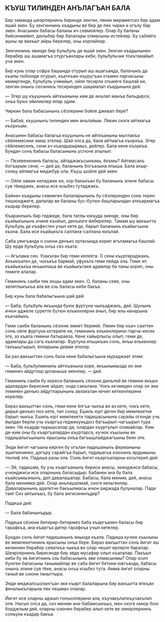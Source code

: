 ## КЪУШ ТИЛИНДЕН АНЪЛАГЪАН БАЛА

Бир заманда шеэрлернинъ биринде зенгин, лякин мераметсиз бир адам яшай экен.
Бу зенгиннинъ къадыны ве бир де пек чирки и огълу бар экен.
Анасынен бабасы баланы ич севмейлер.
Олар бу баланы бийсинмейип, дюльбер бир балалары олмасыны истейлер.
Бу сабийге ашны эр вакъыт айры берелер, оны хорлайлар.

Зенгиннинъ эвинде бир бульбуль де яшай экен.
Зенгин къадынынен берабер аш ашамагъа отургъанлары киби, бульбульчик токътамайып уча экен.

Бир кунь олар софра башында отурып аш ашагьанда, балачыкъ да къапы тюбюнде отурып, къаткъан-къуругъан отьмек парчасыны кемиргенде, бульбуль учмайып, ойле тесирли отьмеге башлай ки, зенгин онынъ сесининъ тесиринден шашмалап къадынына дей:

— Эгер шу къушнынъ айткъаныны ким де анълап манъа бильдирсе, онъа буюк эйиликлер япар эдим.

Чиркин бала бабасынынъ сёзлерине бойле джевап бере?

— Бабай, къушнынъ тилинден мен анълайым.
Лякин сизге айтмагьа къоркъам.

Анасынен бабасы балагьа къушнынъ не айткъаныны мытлакъа сёйлемесини эмир этелер.
Шай олса да, бала айтмагьа къоркъа.
Эгер сёйлемесенъ, сени ач къалдырырмыз, дейлер.
Бала кене къоркъа.
Бундан сонъ бабасы баласынынъ устюне атылып:

— Пезевенкнинъ баласы, айтаджакъсынъмы, ёкъмы?
Айтмасанъ богъарым сени, — дей де, баланынъ богъазына япыша.
Бала ахыр-сонъу айтмагьа меджбур ола.
Къуш шойле дей экен:

— Ойле заман келеджек ки, хор бакъкъан бу баланынъ элине бабасы сув тёкеджек, анасы исе юзьбез тутаджакъ.

Байнен къадыны севмеген балаларынынъ бу сёзлеринден сонъ терен тюшюнджеге, далалар ве баланы бус-бутюн башларындан аткъармагъа къарар берелер.

Къаранлыкъ бир геджеде, бала татлы юкъуда экенде, оны бир къайыкънынъ ичине къойып, денъизге йиберелер.
Тамам шу вакъытта бульбуль де къафестен учып кете де, барып баланынъ къайыгъына къона.
Бала исе къайыкъта саллана-саллана юкълай.

Саба уянгъанда о озюни денъиз ортасында корип агъламагьа башлай.
Шу ерде бульбуль онъа сёз къата:

— Агълама сен.
Узакътан бир геми келеята.
О сени къуртараджакъ.
Акъикъатен де, чокъкъа бармай, уфукъта геми пейда ола.
Геми эп къайыкъкъа якъынлаша ве къайыкътаки адамлар ба ланы корип, оны гемиге алалар.

Гемининъ саиби пек яхшы адам экен.
О, баланы севе, оны эвлятлыкъкъа ала ве озь баласы киби бакъа.

Бир кунь бала бабалыгъына шай дей:

— Баба, бульбуль якъында буюк фуртуна чыкъаджакъ, дей.
Шунынъ ичюн аджеле суретте бутюн елькенлерни ачып, бир ялы кенарына къачайыкъ.

Геми саиби баланынъ сёзюне эмиет бермей.
Лякин бир къач сааттен сонъ ойле фуртуна котериле ки, гемининъ елькенлерини гіарча-кесек эте, аз къала гемини батыраяза.
Кене хайырлысы олып, геми де, адамлары да сагъ къалалар.
Фуртуна ятышкъан сонъ, янъы елькенлер такъыштырып, ёлларыны девам этелер.

Би раз вакъыттан сонъ бала кене бабалыгъына мураджаат этим:

— Баба, бульбулимнинъ айткъанына коре, якъынымызда он эки геминен айдутлар доланыша экенлер, — дей.

Гемининъ саиби бу кереси баланынъ сёзюни динълей ве гемини якъын адалардан бирисине айдап, онда сакълана.
Чокъ кечмеден олар он эки геминен денъиз айдутларынынъ авлакътан кечип кеткенлерини корелер.

Бираз вакъыттан сонъ, геми кене ёлгъа чыкъа ве аз кете, чокъ кете, дерья-денъиз тюз кете, тап сонъу, Ешиль юрт деген бир мемлекетке барып чыкъа.
Ешиль юрт мемлекети падишасынынъ сарайы огюнде учь йылдан берли учь къаргъа геджекуньдюз багъырып-чагъырып тура экен.
Не къадар тырышсалар да, олардан къуртулып оламайлар.
Ким де-ким оны бу къаргъалардан къуртарса, кучюк къызыны ве падишалыгьынынъ ярысыны онъа багъышлайджагъыны беян эте.

Энди йигит чагъына кирген бу огълан падишанынъ ферманыны эшиткенинен, догъру сарайгъа барып, падишагьа озюнинъ ярдымыны теклиф эте.
Падиша разы ола.
Сонъ йигит къаргьаларны косьтерип дей:

— Эй, падишам, бу учь къаргъанынъ бириси анасы, экинджиси бабасы, учюнджиси исе оларнынъ баласыдыр.
Бабанен ана бу бала къайсымызнынъ, деп давалашалар.
Бабасы, бала меним, дей, анасы бала менимки дей.
Олар анълашалмай, сизге кельгенлер.
Даваларынынъ адалетче бакъылмасы ичюн риджада булуналар.
Пади там!
Сиз айтынъыз, бу бала ангисининъдир?

Падиша дей:

— Бала бабанынъдыр.

Падиша сёзюни битирир-битирмез баба къаргъанен баласы бир тарафкъа, ана къаргъа дигер тарафкъа учып кетелер.

Бундан сонъ йигит падишанынъ янында къала.
Падиша кучюк къызыны ве мемлекетининъ ярысыны онъа бере.
Бираз вакъыттан сонъ йигит яш келиннен берабер сеяаткъа чыкъа ве олар чешит ерлерге баралар.
Шеэрлернинъ бирисинде бир эвде мусафир олып къалалар.
Пакъыл киби бу эв йигитнинъ озь бабасынынъ эви олмасынмы?
Олар осип буюген баласыны танымайлар ве саба йигит бетини ювгъанда, бабасы онынъ элине сув тёке, анасы онъа юзьбез тута.
Амма йигит оларны таный ве озюни таныттыра.

Энди меджалсызлангъан эки къарт балаларына бир вакъытта япкъан феналыкъларына пек пешман олалар.

Йигит исе оларны аджып гонъюллерини ала, къучакълапкъучакълап опе.
Насыл олса да, сиз меним ана-бабамсынъыз, мен сизге омюр бою борджлым дей, оларны озюнен берабер алып кете ве омюрлернинъ сонъуна къадар бакъа.
